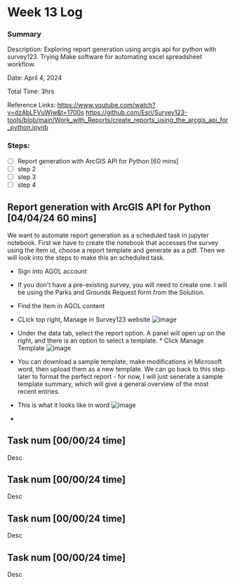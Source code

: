 # Week 13 Log
### Summary

Description: Exploring report generation using arcgis api for python with survey123. Trying Make software for automating excel spreadsheet workflow.

Date: April 4, 2024

Total Time: 3hrs

Reference Links: https://www.youtube.com/watch?v=dzAbLFVuWiw&t=1700s
https://github.com/Esri/Survey123-tools/blob/main/Work_with_Reports/create_reports_using_the_arcgis_api_for_python.ipynb

### Steps:
- [ ] Report generation with ArcGIS API for Python [60 mins]
- [ ] step 2
- [ ] step 3
- [ ] step 4

## Report generation with ArcGIS API for Python [04/04/24 60 mins]

We want to automate report generation as a scheduled task in jupyter notebook. First we have to create the notebook that accesses the survey using the item id, choose a report template and generate as a pdf. Then we will look into the steps to make this an scheduled task.

* Sign into AGOL account
* If you don't have a pre-existing survey, you will need to create one. I will be using the Parks and Grounds Request form from the Solution.
* Find the Item in AGOL content
* CLick top right, Manage in Survey123 website
![image](https://github.com/lowylori/technicallogs/assets/49323685/a59ef697-38ff-4b6d-bb54-287050fb024f)

* Under the data tab, select the report option. A panel will open up on the right, and there is an option to select a template. * Click Manage Template
![image](https://github.com/lowylori/technicallogs/assets/49323685/2c65ab5f-3b30-4fe9-b781-598cee12e41b)

* You can download a sample template, make modifications in Microsoft word, then upload them as a new template. We can go back to this step later to format the perfect report - for now, I will just senerate a sample template summary, which will give a general overview of the most recent entries.
* This is what it looks like in word
![image](https://github.com/lowylori/technicallogs/assets/49323685/cd48e3a3-126b-4b7c-8508-fa7e0a19cbdd)

* 

## Task num [00/00/24 time]

Desc

## Task num [00/00/24 time]

Desc

## Task num [00/00/24 time]

Desc

## Task num [00/00/24 time]

Desc
